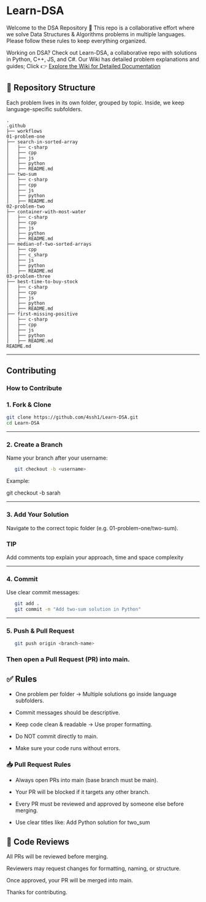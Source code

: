 # Learn-DSA
Welcome to the DSA Repository 🎉
This repo is a collaborative effort where we solve Data Structures & Algorithms problems in multiple languages. Please follow these rules to keep everything organized.

Working on DSA? Check out Learn-DSA, a collaborative repo with solutions in Python, C++, JS, and C#. Our Wiki has detailed problem explanations and guides;
Click 👉 [Explore the Wiki for Detailed Documentation](https://github.com/4ssh1/Learn-DSA/wiki)

## 📂 Repository Structure

Each problem lives in its own folder, grouped by topic. Inside, we keep language-specific subfolders.

```
.
.github
├── workflows
01-problem-one
├── search-in-sorted-array
│   ├── c-sharp
│   ├── cpp
│   ├── js
│   ├── python
│   ├── README.md
├── two-sum
│   ├── c-sharp
│   ├── cpp
│   ├── js
│   ├── python
│   ├── README.md
02-problem-two
├── container-with-most-water
│   ├── c-sharp
│   ├── cpp
│   ├── js
│   ├── python
│   ├── README.md
├── median-of-two-sorted-arrays
│   ├── cpp
│   ├── c_sharp
│   ├── js
│   ├── python
│   ├── README.md
03-problem-three
├── best-time-to-buy-stock
│   ├── c-sharp
│   ├── cpp
│   ├── js
│   ├── python
│   ├── README.md
├── first-missing-positive
│   ├── c-sharp
│   ├── cpp
│   ├── js
│   ├── python
│   ├── README.md
README.md
```

---

## Contributing

### How to Contribute

### 1. Fork & Clone

   ```bash
   git clone https://github.com/4ssh1/Learn-DSA.git
   cd Learn-DSA
   ```

---


### 2. Create a Branch

Name your branch after your username:

```bash
   git checkout -b <username>
```
Example:

git checkout -b sarah

---

### 3. Add Your Solution

Navigate to the correct topic folder (e.g. 01-problem-one/two-sum).

### TIP

Add comments top explain your approach, time and space complexity

---
 
### 4. Commit

Use clear commit messages:

```bash
   git add .
   git commit -m "Add two-sum solution in Python"

```

---

### 5. Push & Pull Request

```bash
   git push origin <branch-name>

```

### Then open a Pull Request (PR) into main.


## ✅ Rules

- One problem per folder → Multiple solutions go inside language subfolders.

- Commit messages should be descriptive.

- Keep code clean & readable → Use proper formatting.
  
- Do NOT commit directly to main.

- Make sure your code runs without errors.


### 📥 Pull Request Rules

- Always open PRs into main (base branch must be main).

- Your PR will be blocked if it targets any other branch.

- Every PR must be reviewed and approved by someone else before merging.

- Use clear titles like: Add Python solution for two_sum


## 👥 Code Reviews

All PRs will be reviewed before merging.

Reviewers may request changes for formatting, naming, or structure.

Once approved, your PR will be merged into main.


Thanks for contributing.
